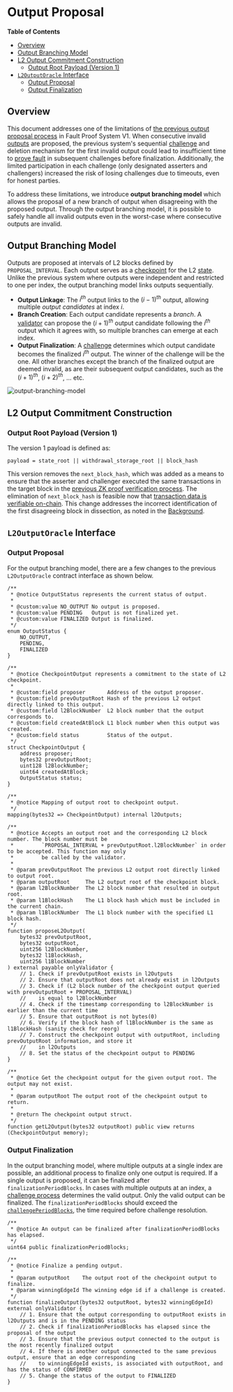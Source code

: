 # Output Proposal

<!-- All glossary references in this file. -->

[g-checkpoint-output]: ../../glossary.md#checkpoint-output
[g-state]: ../../glossary.md#state
[g-validator]: ../../glossary.md#validator

<!-- START doctoc generated TOC please keep comment here to allow auto update -->
<!-- DON'T EDIT THIS SECTION, INSTEAD RE-RUN doctoc TO UPDATE -->
**Table of Contents**

- [Overview](#overview)
- [Output Branching Model](#output-branching-model)
- [L2 Output Commitment Construction](#l2-output-commitment-construction)
  - [Output Root Payload (Version 1)](#output-root-payload-version-1)
- [`L2OutputOracle` Interface](#l2outputoracle-interface)
  - [Output Proposal](#output-proposal)
  - [Output Finalization](#output-finalization)

<!-- END doctoc generated TOC please keep comment here to allow auto update -->

## Overview

This document addresses one of the limitations of
[the previous output proposal process](../../protocol/validation.md#submitting-l2-output-commitments) in Fault Proof
System V1. When consecutive invalid [outputs][g-checkpoint-output] are proposed, the previous system's sequential
[challenge](../../zk-fault-proof/challenge.md) and deletion mechanism for the first invalid output could lead to
insufficient time to [prove fault](../../zk-fault-proof/challenge.md#proving-fault) in subsequent challenges before
finalization. Additionally, the limited participation in each challenge (only designated asserters and challengers)
increased the risk of losing challenges due to timeouts, even for honest parties.

To address these limitations, we introduce **output branching model** which allows the proposal of a new branch of
output when disagreeing with the proposed output. Through the output branching model, it is possible to safely handle
all invalid outputs even in the worst-case where consecutive outputs are invalid.

## Output Branching Model

Outputs are proposed at intervals of L2 blocks defined by `PROPOSAL_INTERVAL`. Each output serves as a
[checkpoint][g-checkpoint-output] for the L2 [state][g-state]. Unlike the previous system where outputs were independent
and restricted to one per index, the output branching model links outputs sequentially.

- **Output Linkage**: The $i^{th}$ output links to the $(i-1)^{th}$ output, allowing multiple _output candidates_ at
  index $i$.
- **Branch Creation**: Each output candidate represents a _branch_. A [validator][g-validator] can propose the
  $(i+1)^{th}$ output candidate following the $i^{th}$ output which it agrees with, so multiple branches can emerge at
  each index.
- **Output Finalization**: A [challenge](./challenge.md) determines which output candidate becomes the finalized
  $i^{th}$ output. The winner of the challenge will be the one. All other branches except the branch of the finalized
  output are deemed invalid, as are their subsequent output candidates, such as the $(i+1)^{th}$, $(i+2)^{th}$, ... etc.

![output-branching-model](../../static/assets/output-branching-model.svg)

## L2 Output Commitment Construction

### Output Root Payload (Version 1)

The version 1 payload is defined as:

```pseudocode
payload = state_root || withdrawal_storage_root || block_hash
```

This version removes the `next_block_hash`, which was added as a means to ensure that the asserter and challenger
executed the same transactions in the target block in the
[previous ZK proof verification process](../../zk-fault-proof/challenge.md#proving-fault). The elimination of
`next_block_hash` is feasible now that [transaction data is verifiable on-chain](./transaction-data-commitment.md). This
change addresses the incorrect identification of the first disagreeing block in dissection, as noted in the
[Background](./overview.md#background).

## `L2OutputOracle` Interface

<!-- markdownlint-disable-next-line MD024 -->
### Output Proposal

For the output branching model, there are a few changes to the previous `L2OutputOracle` contract interface as shown
below.

```solidity
/**
 * @notice OutputStatus represents the current status of output.
 *
 * @custom:value NO_OUTPUT No output is proposed.
 * @custom:value PENDING   Output is not finalized yet.
 * @custom:value FINALIZED Output is finalized.
 */
enum OutputStatus {
    NO_OUTPUT,
    PENDING,
    FINALIZED
}

/**
 * @notice CheckpointOutput represents a commitment to the state of L2 checkpoint.
 *
 * @custom:field proposer       Address of the output proposer.
 * @custom:field prevOutputRoot Hash of the previous L2 output directly linked to this output.
 * @custom:field l2BlockNumber  L2 block number that the output corresponds to.
 * @custom:field createdAtBlock L1 block number when this output was created.
 * @custom:field status         Status of the output.
 */
struct CheckpointOutput {
    address proposer;
    bytes32 prevOutputRoot;
    uint128 l2BlockNumber;
    uint64 createdAtBlock;
    OutputStatus status;
}

/**
 * @notice Mapping of output root to checkpoint output.
 */
mapping(bytes32 => CheckpointOutput) internal l2Outputs;

/**
 * @notice Accepts an output root and the corresponding L2 block number. The block number must be
 *         `PROPOSAL_INTERVAL + prevOutputRoot.l2BlockNumber` in order to be accepted. This function may only
 *         be called by the validator.
 *
 * @param prevOutputRoot The previous L2 output root directly linked to output root.
 * @param outputRoot     The L2 output root of the checkpoint block.
 * @param l2BlockNumber  The L2 block number that resulted in output root.
 * @param l1BlockHash    The L1 block hash which must be included in the current chain.
 * @param l1BlockNumber  The L1 block number with the specified L1 block hash.
 */
function proposeL2Output(
    bytes32 prevOutputRoot,
    bytes32 outputRoot,
    uint256 l2BlockNumber,
    bytes32 l1BlockHash,
    uint256 l1BlockNumber
) external payable onlyValidator {
    // 1. Check if prevOutputRoot exists in l2Outputs
    // 2. Ensure that outputRoot does not already exist in l2Outputs
    // 3. Check if (L2 block number of the checkpoint output queried with prevOutputRoot + PROPOSAL_INTERVAL)
    //    is equal to l2BlockNumber
    // 4. Check if the timestamp corresponding to l2BlockNumber is earlier than the current time
    // 5. Ensure that outputRoot is not bytes(0)
    // 6. Verify if the block hash of l1BlockNumber is the same as l1BlockHash (sanity check for reorg)
    // 7. Construct the checkpoint output with outputRoot, including prevOutputRoot information, and store it
    //    in l2Outputs
    // 8. Set the status of the checkpoint output to PENDING
}

/**
 * @notice Get the checkpoint output for the given output root. The output may not exist.
 *
 * @param outputRoot The output root of the checkpoint output to return.
 *
 * @return The checkpoint output struct.
 */
function getL2Output(bytes32 outputRoot) public view returns (CheckpointOutput memory);
```

### Output Finalization

In the output branching model, where multiple outputs at a single index are possible, an additional process to finalize
only one output is required. If a single output is proposed, it can be finalized after `finalizationPeriodBlocks`. In
cases with multiple outputs at an index, a [challenge process](./challenge.md) determines the valid output. Only the
valid output can be finalized. The `finalizationPeriodBlocks` should exceed the
[`challengePeriodBlocks`](./challenge.md#confirm-by-time), the time required before challenge resolution.

```solidity
/**
 * @notice An output can be finalized after finalizationPeriodBlocks has elapsed.
 */
uint64 public finalizationPeriodBlocks;

/**
 * @notice Finalize a pending output.
 *
 * @param outputRoot    The output root of the checkpoint output to finalize.
 * @param winningEdgeId The winning edge id if a challenge is created.
 */
function finalizeOutput(bytes32 outputRoot, bytes32 winningEdgeId) external onlyValidator {
    // 1. Ensure that the output corresponding to outputRoot exists in l2Outputs and is in the PENDING status
    // 2. Check if finalizationPeriodBlocks has elapsed since the proposal of the output
    // 3. Ensure that the previous output connected to the output is the most recently finalized output
    // 4. If there is another output connected to the same previous output, ensure that an edge corresponding
    //    to winningEdgeId exists, is associated with outputRoot, and has the status of CONFIRMED
    // 5. Change the status of the output to FINALIZED
}
```

